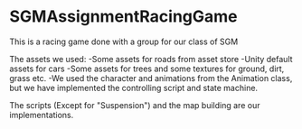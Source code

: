 # SGMAssignmentRacingGame
This is a racing game done with a group for our class of SGM


The assets we used:
-Some assets for roads from asset store
-Unity default assets for cars
-Some assets for trees and some textures for ground, dirt, grass etc.
-We used the character and animations from the Animation class, but we have implemented the controlling script and state machine.

The scripts (Except for "Suspension") and the map building are our implementations.
